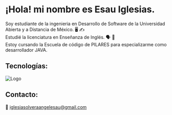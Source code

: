 # ¡Hola! mi nombre es Esau Iglesias. 

Soy estudiante de la ingenieria en Desarrollo de Software de la Universidad Abierta y a Distancia de México. :desktop_computer: :writing_hand:
</br>
Estudié la licenciatura en Enseñanza de Inglés. :speaking_head: :statue_of_liberty:
</br>
Estoy cursando la Escuela de código de PILARES para especializarme como desarrollador JAVA. 
</br>

## Tecnologías:

![Logo]([https://dev-to-uploads.s3.amazonaws.com/uploads/articles/th5xamgrr6se0x5ro4g6.png](https://1000logos.net/wp-content/uploads/2020/09/Java-Logo.png))

## Contacto:

:incoming_envelope: iglesiasolveraangelesau@gmail.com 

<!--
**esauiglesiasolvera/esauiglesiasolvera** is a ✨ _special_ ✨ repository because its `README.md` (this file) appears on your GitHub profile.

Here are some ideas to get you started:

- 🔭 I’m currently working on ...
- 🌱 I’m currently learning ...
- 👯 I’m looking to collaborate on ...
- 🤔 I’m looking for help with ...
- 💬 Ask me about ...
- 📫 How to reach me: ...
- 😄 Pronouns: ...
- ⚡ Fun fact: ...
-->
